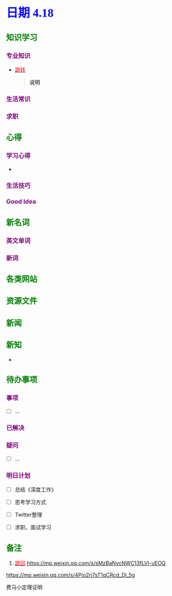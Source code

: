## <font color = blue face=楷体 size=6>日期 4.18 </font>

## <font color = green>知识学习 </font>
### <font color = purple>专业知识 </font>
+ <a id = "01-1">  [<font color = red>跳转</font>](#01-2)
   > <font color = o> 说明 </font>
### <font color = purple>生活常识 </font>

### <font color = purple>求职 </font>



## <font color = green>心得 </font>
### <font color = purple>学习心得 </font>
+ 
### <font color = purple>生活技巧 </font>

### <font color = purple>Good Idea </font>



## <font color = green>新名词 </font>
### <font color = purple>英文单词 </font>
### <font color = purple>新词 </font>



## <font color = green>各类网站 </font>


## <font color = green>资源文件 </font>


## <font color = green>新闻 </font>


## <font color = green>新知 </font>
+ 

## <font color = green>待办事项 </font>
### <font color = purple>事项 </font>
- [ ] ...
### <font color = purple>已解决 </font>
### <font color = purple>疑问 </font>
- [ ] ...
### <font color = purple>明日计划 </font>
- [ ] 总结《深度工作》
- [ ] 思考学习方式
- [ ] Twitter整理
- [ ] 求职、面试学习


## <font color = green>备注 </font>
  1. <a id ="01-2">[<font color = red>跳回</font>](#01-1)
https://mp.weixin.qq.com/s/sMzBaNycNWC13fLVI-uEOQ

https://mp.weixin.qq.com/s/4Pjo2rj7sT1qCRcd_Dj_5g   

费马小定理证明
<!--stackedit_data:
eyJoaXN0b3J5IjpbNzQ5MDgxNzM5LC0xODMzNzAwODk2LDYyMz
UyMjQ1MiwtMTkzMDk2Mjk2M119
-->